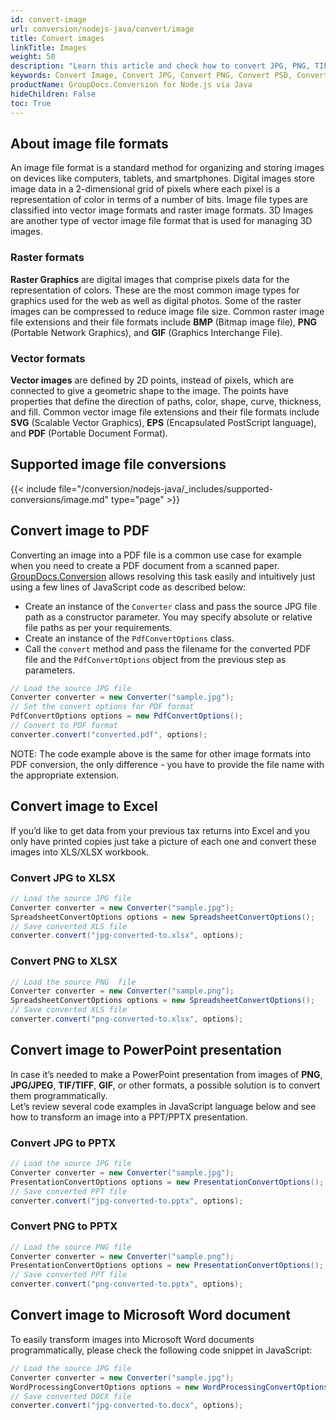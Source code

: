 ```yaml
---
id: convert-image
url: conversion/nodejs-java/convert/image
title: Convert images
linkTitle: Images
weight: 50
description: "Learn this article and check how to convert JPG, PNG, TIFF and other images into various file formats with several lines of Java code"
keywords: Convert Image, Convert JPG, Convert PNG, Convert PSD, Convert TIFF
productName: GroupDocs.Conversion for Node.js via Java
hideChildren: False
toc: True
---
```


## About image file formats

An image file format is a standard method for organizing and storing images on devices like computers, tablets, and smartphones. Digital images store image data in a 2-dimensional grid of pixels where each pixel is a representation of color in terms of a number of bits. Image file types are classified into vector image formats and raster image formats. 3D Images are another type of vector image file format that is used for managing 3D images.

### Raster formats

**Raster Graphics** are digital images that comprise pixels data for the representation of colors. These are the most common image types for graphics used for the web as well as digital photos. Some of the raster images can be compressed to reduce image file size. Common raster image file extensions and their file formats include **BMP** (Bitmap image file), **PNG** (Portable Network Graphics), and **GIF** (Graphics Interchange File).

### Vector formats

**Vector images** are defined by 2D points, instead of pixels, which are connected to give a geometric shape to the image. The points have properties that define the direction of paths, color, shape, curve, thickness, and fill. Common vector image file extensions and their file formats include **SVG** (Scalable Vector Graphics), **EPS** (Encapsulated PostScript language), and **PDF** (Portable Document Format).

## Supported image file conversions

{{< include file="/conversion/nodejs-java/_includes/supported-conversions/image.md" type="page" >}}

## Convert image to PDF

Converting an image into a PDF file is a common use case for example when you need to create a PDF document from a scanned paper. [GroupDocs.Conversion](https://products.groupdocs.com/conversion/nodejs-java) allows resolving this task easily and intuitively just using a few lines of JavaScript code as described below:

- Create an instance of the `Converter` class and pass the source JPG file path as a constructor parameter. You may specify absolute or relative file paths as per your requirements.
- Create an instance of the `PdfConvertOptions` class.
- Call the `convert` method and pass the filename for the converted PDF file and the `PdfConvertOptions` object from the previous step as parameters.

```java
// Load the source JPG file
Converter converter = new Converter("sample.jpg");
// Set the convert options for PDF format
PdfConvertOptions options = new PdfConvertOptions();
// Convert to PDF format
converter.convert("converted.pdf", options);
```

NOTE: The code example above is the same for other image formats into PDF conversion, the only difference - you have to provide the file name with the appropriate extension.

## Convert image to Excel

If you’d like to get data from your previous tax returns into Excel and you only have printed copies just take a picture of each one and convert these images into XLS/XLSX workbook.

### Convert JPG to XLSX

```java
// Load the source JPG file
Converter converter = new Converter("sample.jpg");
SpreadsheetConvertOptions options = new SpreadsheetConvertOptions();
// Save converted XLS file
converter.convert("jpg-converted-to.xlsx", options);
```

### Convert PNG to XLSX

```java
// Load the source PNG  file
Converter converter = new Converter("sample.png");
SpreadsheetConvertOptions options = new SpreadsheetConvertOptions();
// Save converted XLS file
converter.convert("png-converted-to.xlsx", options);
```

## Convert image to PowerPoint presentation

In case it’s needed to make a PowerPoint presentation from images of **PNG**, **JPG/JPEG**, **TIF/TIFF**, **GIF**, or other formats, a possible solution is to convert them programmatically.  
Let’s review several code examples in JavaScript language below and see how to transform an image into a PPT/PPTX presentation.

### Convert JPG to PPTX

```java
// Load the source JPG file
Converter converter = new Converter("sample.jpg");
PresentationConvertOptions options = new PresentationConvertOptions();
// Save converted PPT file  
converter.convert("jpg-converted-to.pptx", options);
```

### Convert PNG to PPTX

```java
// Load the source PNG file
Converter converter = new Converter("sample.png");
PresentationConvertOptions options = new PresentationConvertOptions();
// Save converted PPT file
converter.convert("png-converted-to.pptx", options);
```

## Convert image to Microsoft Word document

To easily transform images into Microsoft Word documents programmatically, please check the following code snippet in JavaScript:

```java
// Load the source JPG file
Converter converter = new Converter("sample.jpg");
WordProcessingConvertOptions options = new WordProcessingConvertOptions();
// Save converted DOCX file
converter.convert("jpg-converted-to.docx", options);
```
